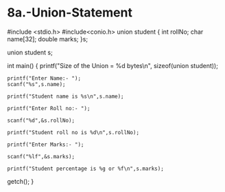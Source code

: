 # 8a.-Union-Statement
#include <stdio.h>
#include<conio.h>
union student
{
  int rollNo;
  char name[32];
  double marks;
}s;

union student s;

int main()
{
    printf("Size of the Union = %d bytes\n", sizeof(union student));
    
    printf("Enter Name:- ");
    scanf("%s",s.name);

    printf("Student name is %s\n",s.name);
    
    printf("Enter Roll no:- ");

    scanf("%d",&s.rollNo);

    printf("Student roll no is %d\n",s.rollNo);
    
    printf("Enter Marks:- ");

    scanf("%lf",&s.marks);

    printf("Student percentage is %g or %f\n",s.marks);
getch();
}
